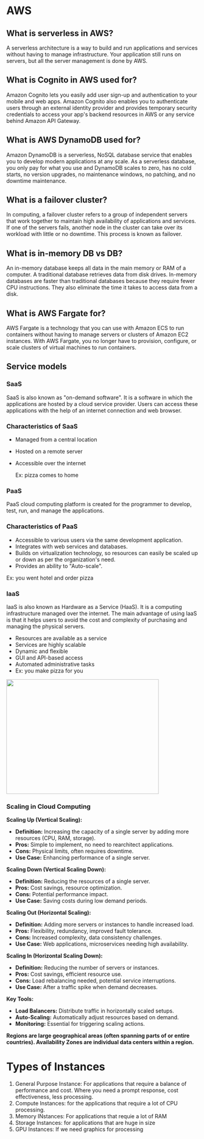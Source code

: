 # AWS

## What is serverless in AWS?
A serverless architecture is a way to build and run applications and services without having to manage infrastructure. Your application still runs on servers, but all the server management is done by AWS.

## What is Cognito in AWS used for?
Amazon Cognito lets you easily add user sign-up and authentication to your mobile and web apps. Amazon Cognito also enables you to authenticate users through an external identity provider and provides temporary security credentials to access your app's backend resources in AWS or any service behind Amazon API Gateway.

## What is AWS DynamoDB used for?
Amazon DynamoDB is a serverless, NoSQL database service that enables you to develop modern applications at any scale. As a serverless database, you only pay for what you use and DynamoDB scales to zero, has no cold starts, no version upgrades, no maintenance windows, no patching, and no downtime maintenance.

## What is a failover cluster?
In computing, a failover cluster refers to a group of independent servers that work together to maintain high availability of applications and services. If one of the servers fails, another node in the cluster can take over its workload with little or no downtime. This process is known as failover.

## What is in-memory DB vs DB?
An in-memory database keeps all data in the main memory or RAM of a computer. A traditional database retrieves data from disk drives. In-memory databases are faster than traditional databases because they require fewer CPU instructions. They also eliminate the time it takes to access data from a disk.

## What is AWS Fargate for?
AWS Fargate is a technology that you can use with Amazon ECS to run containers without having to manage servers or clusters of Amazon EC2 instances. With AWS Fargate, you no longer have to provision, configure, or scale clusters of virtual machines to run containers.

## Service models

### SaaS
SaaS is also known as "on-demand software". It is a software in which the applications are hosted by a cloud service provider. Users can access these applications with the help of an internet connection and web browser.

### Characteristics of SaaS
- Managed from a central location
- Hosted on a remote server
- Accessible over the internet

  Ex: pizza comes to home

### PaaS
PaaS cloud computing platform is created for the programmer to develop, test, run, and manage the applications.

### Characteristics of PaaS
- Accessible to various users via the same development application.
- Integrates with web services and databases.
- Builds on virtualization technology, so resources can easily be scaled up or down as per the organization's need.
- Provides an ability to "Auto-scale".

Ex: you went hotel and order pizza

### IaaS
IaaS is also known as Hardware as a Service (HaaS). It is a computing infrastructure managed over the internet. The main advantage of using IaaS is that it helps users to avoid the cost and complexity of purchasing and managing the physical servers.

- Resources are available as a service
- Services are highly scalable
- Dynamic and flexible
- GUI and API-based access
- Automated administrative tasks
- Ex: you make pizza for you

<img src="https://github.com/user-attachments/assets/a63f35a6-b830-4a84-b176-44d680a95c82" width="400" height="300">

### Scaling in Cloud Computing

**Scaling Up (Vertical Scaling):**
- **Definition:** Increasing the capacity of a single server by adding more resources (CPU, RAM, storage).
- **Pros:** Simple to implement, no need to rearchitect applications.
- **Cons:** Physical limits, often requires downtime.
- **Use Case:** Enhancing performance of a single server.

**Scaling Down (Vertical Scaling Down):**
- **Definition:** Reducing the resources of a single server.
- **Pros:** Cost savings, resource optimization.
- **Cons:** Potential performance impact.
- **Use Case:** Saving costs during low demand periods.

**Scaling Out (Horizontal Scaling):**
- **Definition:** Adding more servers or instances to handle increased load.
- **Pros:** Flexibility, redundancy, improved fault tolerance.
- **Cons:** Increased complexity, data consistency challenges.
- **Use Case:** Web applications, microservices needing high availability.

**Scaling In (Horizontal Scaling Down):**
- **Definition:** Reducing the number of servers or instances.
- **Pros:** Cost savings, efficient resource use.
- **Cons:** Load rebalancing needed, potential service interruptions.
- **Use Case:** After a traffic spike when demand decreases.

**Key Tools:**
- **Load Balancers:** Distribute traffic in horizontally scaled setups.
- **Auto-Scaling:** Automatically adjust resources based on demand.
- **Monitoring:** Essential for triggering scaling actions.

**Regions are large geographical areas (often spanning parts of or entire countries).
Availability Zones are individual data centers within a region.**

# Types of Instances 
1. General Purpose Instance: For applications that require a balance of performance and cost. Where you need a prompt response, cost effectiveness, less processing.
2. Compute Instances: for the applications that require a lot of CPU processing.
3. Memory INstances: For applications that requie a lot of RAM
4. Storage Instances: for applications that are huge in size
5. GPU Instances: If we need graphics for processing
